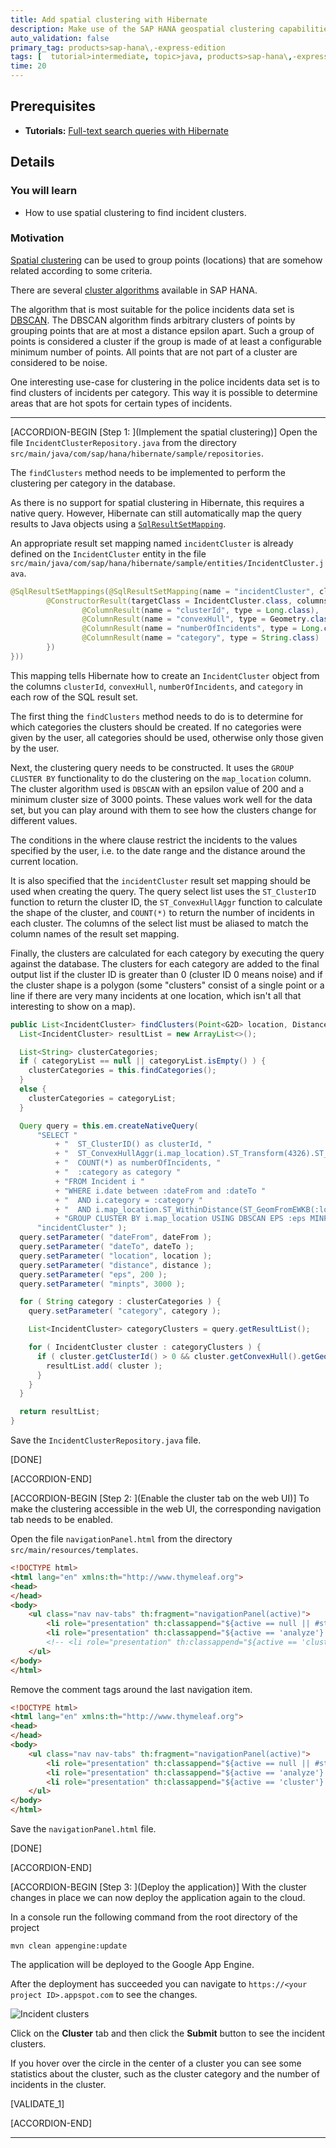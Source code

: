 ```yaml
---
title: Add spatial clustering with Hibernate
description: Make use of the SAP HANA geospatial clustering capabilities.
auto_validation: false
primary_tag: products>sap-hana\,-express-edition
tags: [  tutorial>intermediate, topic>java, products>sap-hana\,-express-edition  ]
time: 20
---
```


## Prerequisites  
- **Tutorials:** [Full-text search queries with Hibernate](https://www.sap.com/developer/tutorials/hxe-gcp-hibernate-text-search.html)

## Details
### You will learn  
  - How to use spatial clustering to find incident clusters.

### Motivation
[Spatial clustering](https://help.sap.com/viewer/cbbbfc20871e4559abfd45a78ad58c02/latest/en-US/ebb0955d1b6e4d4baf47263fca55e081.html) can be used to group points (locations) that are somehow related according to some criteria.

There are several [cluster algorithms](https://help.sap.com/viewer/cbbbfc20871e4559abfd45a78ad58c02/latest/en-US/a6d01f373d1b47f98e7814606d24d704.html) available in SAP HANA.

The algorithm that is most suitable for the police incidents data set is [DBSCAN](https://help.sap.com/viewer/cbbbfc20871e4559abfd45a78ad58c02/latest/en-US/bd5972d6dda346f8b5c0d0615353c24d.html). The DBSCAN algorithm finds arbitrary clusters of points by grouping points that are at most a distance epsilon apart. Such a group of points is considered a cluster if the group is made of at least a configurable minimum number of points. All points that are not part of a cluster are considered to be noise.

One interesting use-case for clustering in the police incidents data set is to find clusters of incidents per category. This way it is possible to determine areas that are hot spots for certain types of incidents.

---

[ACCORDION-BEGIN [Step 1: ](Implement the spatial clustering)]
Open the file `IncidentClusterRepository.java` from the directory `src/main/java/com/sap/hana/hibernate/sample/repositories`.

The `findClusters` method needs to be implemented to perform the clustering per category in the database.

As there is no support for spatial clustering in Hibernate, this requires a native query. However, Hibernate can still automatically map the query results to Java objects using a [`SqlResultSetMapping`](http://docs.jboss.org/hibernate/orm/current/userguide/html_single/Hibernate_User_Guide.html#annotations-jpa-sqlresultsetmapping).

An appropriate result set mapping named `incidentCluster` is already defined on the `IncidentCluster` entity in the file `src/main/java/com/sap/hana/hibernate/sample/entities/IncidentCluster.java`.

```java
@SqlResultSetMappings(@SqlResultSetMapping(name = "incidentCluster", classes = {
		@ConstructorResult(targetClass = IncidentCluster.class, columns = {
				@ColumnResult(name = "clusterId", type = Long.class),
				@ColumnResult(name = "convexHull", type = Geometry.class),
				@ColumnResult(name = "numberOfIncidents", type = Long.class),
				@ColumnResult(name = "category", type = String.class)
		})
}))
```

This mapping tells Hibernate how to create an `IncidentCluster` object from the columns `clusterId`, `convexHull`, `numberOfIncidents`, and `category` in each row of the SQL result set.

The first thing the `findClusters` method needs to do is to determine for which categories the clusters should be created. If no categories were given by the user, all categories should be used, otherwise only those given by the user.

Next, the clustering query needs to be constructed. It uses the `GROUP CLUSTER BY` functionality to do the clustering on the `map_location` column. The cluster algorithm used is `DBSCAN` with an epsilon value of 200 and a minimum cluster size of 3000 points. These values work well for the data set, but you can play around with them to see how the clusters change for different values.

The conditions in the where clause restrict the incidents to the values specified by the user, i.e. to the date range and the distance around the current location.

It is also specified that the `incidentCluster` result set mapping should be used when creating the query. The query select list uses the `ST_ClusterID` function to return the cluster ID, the `ST_ConvexHullAggr` function to calculate the shape of the cluster, and `COUNT(*)` to return the number of incidents in each cluster. The columns of the select list must be aliased to match the column names of the result set mapping.

Finally, the clusters are calculated for each category by executing the query against the database. The clusters for each category are added to the final output list if the cluster ID is greater than 0 (cluster ID 0 means noise) and if the cluster shape is a polygon (some "clusters" consist of a single point or a line if there are very many incidents at one location, which isn't all that interesting to show on a map).

```java
public List<IncidentCluster> findClusters(Point<G2D> location, Distance distance, Date dateFrom, Date dateTo, List<String> categoryList) {
  List<IncidentCluster> resultList = new ArrayList<>();

  List<String> clusterCategories;
  if ( categoryList == null || categoryList.isEmpty() ) {
    clusterCategories = this.findCategories();
  }
  else {
    clusterCategories = categoryList;
  }

  Query query = this.em.createNativeQuery(
      "SELECT "
          + "  ST_ClusterID() as clusterId, "
          + "  ST_ConvexHullAggr(i.map_location).ST_Transform(4326).ST_AsEWKB() as convexHull, "
          + "  COUNT(*) as numberOfIncidents, "
          + "  :category as category "
          + "FROM Incident i "
          + "WHERE i.date between :dateFrom and :dateTo "
          + "  AND i.category = :category "
          + "  AND i.map_location.ST_WithinDistance(ST_GeomFromEWKB(:location).ST_Transform(7131), :distance) = 1 "
          + "GROUP CLUSTER BY i.map_location USING DBSCAN EPS :eps MINPTS :minpts",
      "incidentCluster" );
  query.setParameter( "dateFrom", dateFrom );
  query.setParameter( "dateTo", dateTo );
  query.setParameter( "location", location );
  query.setParameter( "distance", distance );
  query.setParameter( "eps", 200 );
  query.setParameter( "minpts", 3000 );

  for ( String category : clusterCategories ) {
    query.setParameter( "category", category );

    List<IncidentCluster> categoryClusters = query.getResultList();

    for ( IncidentCluster cluster : categoryClusters ) {
      if ( cluster.getClusterId() > 0 && cluster.getConvexHull().getGeometryType() == GeometryType.POLYGON ) {
        resultList.add( cluster );
      }
    }
  }

  return resultList;
}
```

Save the `IncidentClusterRepository.java` file.

[DONE]

[ACCORDION-END]


[ACCORDION-BEGIN [Step 2: ](Enable the cluster tab on the web UI)]
To make the clustering accessible in the web UI, the corresponding navigation tab needs to be enabled.

Open the file `navigationPanel.html` from the directory `src/main/resources/templates`.

```html
<!DOCTYPE html>
<html lang="en" xmlns:th="http://www.thymeleaf.org">
<head>
</head>
<body>
	<ul class="nav nav-tabs" th:fragment="navigationPanel(active)">
		<li role="presentation" th:classappend="${active == null || #strings.isEmpty(active) || active == 'visualize'} ? active : inactive"><a href="/"><strong th:text="${visualizeText} ?: 'Visualize'">Visualize</strong></a></li>
		<li role="presentation" th:classappend="${active == 'analyze'} ? active : inactive"><a href="/analyze"><strong th:text="${analyzeText} ?: 'Analyze'">Analyze</strong></a></li>
		<!-- <li role="presentation" th:classappend="${active == 'cluster'} ? active : inactive"><a href="/cluster"><strong th:text="${clusterText} ?: 'Cluster'">Cluster</strong></a></li> -->
	</ul>
</body>
</html>
```

Remove the comment tags around the last navigation item.

```html
<!DOCTYPE html>
<html lang="en" xmlns:th="http://www.thymeleaf.org">
<head>
</head>
<body>
	<ul class="nav nav-tabs" th:fragment="navigationPanel(active)">
		<li role="presentation" th:classappend="${active == null || #strings.isEmpty(active) || active == 'visualize'} ? active : inactive"><a href="/"><strong th:text="${visualizeText} ?: 'Visualize'">Visualize</strong></a></li>
		<li role="presentation" th:classappend="${active == 'analyze'} ? active : inactive"><a href="/analyze"><strong th:text="${analyzeText} ?: 'Analyze'">Analyze</strong></a></li>
		<li role="presentation" th:classappend="${active == 'cluster'} ? active : inactive"><a href="/cluster"><strong th:text="${clusterText} ?: 'Cluster'">Cluster</strong></a></li>
	</ul>
</body>
</html>
```

Save the `navigationPanel.html` file.

[DONE]

[ACCORDION-END]

[ACCORDION-BEGIN [Step 3: ](Deploy the application)]
With the cluster changes in place we can now deploy the application again to the cloud.

In a console run the following command from the root directory of the project

```
mvn clean appengine:update
```

The application will be deployed to the Google App Engine.

After the deployment has succeeded you can navigate to `https://<your project ID>.appspot.com` to see the changes.

![Incident clusters](clusters.png)

Click on the **Cluster** tab and then click the **Submit** button to see the incident clusters.

If you hover over the circle in the center of a cluster you can see some statistics about the cluster, such as the cluster category and the number of incidents in the cluster.

[VALIDATE_1]

[ACCORDION-END]

---
